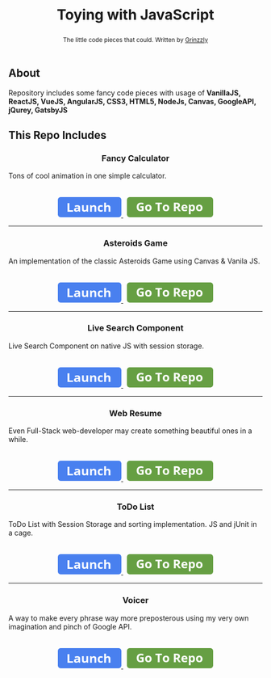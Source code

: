 <h1 align="center">Toying with JavaScript</h1>

<div align="center">
  <sub>The little code pieces that could. Written by
  <a href="https://github.com/Grinzzly">Grinzzly</a>
  </a>
</div>

<br/>

## About

Repository includes some fancy code pieces with usage of <b>VanillaJS,
ReactJS, VueJS, AngularJS, CSS3, HTML5, NodeJs, Canvas, GoogleAPI,
jQurey, GatsbyJS</b>

## This Repo Includes
<div align="center">
  <h3>Fancy Calculator </h3>
  <div align="left">
    Tons of cool animation in one simple calculator.
  </div>
  <br/>
  <br/>
  <div>
    <a href="https://grinzzly.github.io/Messing-with-JS/Calculator/">
      <img src="./vendor/ui-kit/img/open.png"
        alt="open">
    </a>
    &nbsp;
    <a href="./Calculator">
          <img src="./vendor/ui-kit/img/go-to-repo.png"
            alt="go-to">
        </a>
  </div>
</div>
<hr/>
<div align="center">
  <h3>Asteroids Game</h3>
  <div align="left">
    An implementation of the classic Asteroids Game using Canvas
    & Vanila JS.
  </div>
  <br/>
  <br/>
  <div>
    <a href="https://grinzzly.github.io/Messing-with-JS/Game/">
      <img src="./vendor/ui-kit/img/open.png"
        alt="open">
    </a>
    &nbsp;
    <a href="./Game">
          <img src="./vendor/ui-kit/img/go-to-repo.png"
            alt="go-to">
        </a>
  </div>
</div>
<hr/>
<div align="center">
  <h3>Live Search Component</h3>
  <div align="left">
    Live Search Component on native JS with session storage.
  </div>
  <br/>
  <br/>
  <div>
    <a href="https://grinzzly.github.io/Messing-with-JS/LiveSearch/">
      <img src="./vendor/ui-kit/img/open.png"
        alt="open">
    </a>
    &nbsp;
    <a href="./LiveSearch">
          <img src="./vendor/ui-kit/img/go-to-repo.png"
            alt="go-to">
        </a>
  </div>
</div>
<hr/>
<div align="center">
  <h3>Web Resume</h3>
  <div align="left">
    Even Full-Stack web-developer may create something beautiful ones in
    a while.
  </div>
  <br/>
  <br/>
  <div>
    <a href="https://grinzzly.github.io/Messing-with-JS/Resume/">
      <img src="./vendor/ui-kit/img/open.png"
        alt="open">
    </a>
    &nbsp;
    <a href="./Resume">
          <img src="./vendor/ui-kit/img/go-to-repo.png"
            alt="go-to">
        </a>
  </div>
</div>
<hr/>
<div align="center">
  <h3>ToDo List</h3>
  <div align="left">
    ToDo List with Session Storage and sorting implementation.
    JS and jUnit in a cage.
  </div>
  <br/>
  <br/>
  <div>
    <a href="https://grinzzly.github.io/Messing-with-JS/ToDoList/">
      <img src="./vendor/ui-kit/img/open.png"
        alt="open">
    </a>
    &nbsp;
    <a href="./ToDoList">
          <img src="./vendor/ui-kit/img/go-to-repo.png"
            alt="go-to">
        </a>
  </div>
</div>
<hr/>
<div align="center">
  <h3>Voicer</h3>
  <div align="left">
    A way to make every phrase way more preposterous using my very
    own imagination and pinch of Google API.
  </div>
  <br/>
  <br/>
  <div>
    <a href="https://grinzzly.github.io/Messing-with-JS/Voicer/">
      <img src="./vendor/ui-kit/img/open.png"
        alt="open">
    </a>
    &nbsp;
    <a href="./Voicer">
          <img src="./vendor/ui-kit/img/go-to-repo.png"
            alt="go-to">
        </a>
  </div>
</div>
